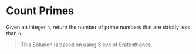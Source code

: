 # Count Primes
Given an integer `n`, return the number of prime numbers that are strictly less than `n`.

>This Solurion is based on using Sieve of Eratosthenes.


